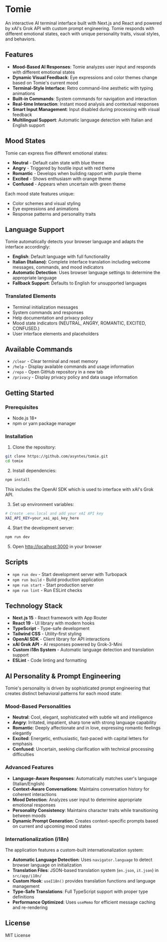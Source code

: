 # Tomie

An interactive AI terminal interface built with Next.js and React and powered by xAI's Grok API with custom prompt engineering. Tomie responds with different emotional states, each with unique personality traits, visual styles, and behaviors.

## Features

- **Mood-Based AI Responses**: Tomie analyzes user input and responds with different emotional states
- **Dynamic Visual Feedback**: Eye expressions and color themes change based on Tomie's current mood
- **Terminal-Style Interface**: Retro command-line aesthetic with typing animations
- **Built-in Commands**: System commands for navigation and interaction
- **Real-time Interaction**: Instant mood analysis and contextual responses
- **Smart Input Management**: Input disabled during processing with visual feedback
- **Multilingual Support**: Automatic language detection with Italian and English support

## Mood States

Tomie can express five different emotional states:

- **Neutral** - Default calm state with blue theme
- **Angry** - Triggered by hostile input with red theme  
- **Romantic** - Develops when building rapport with purple theme
- **Excited** - Shows enthusiasm with orange theme
- **Confused** - Appears when uncertain with green theme

Each mood state features unique:
- Color schemes and visual styling
- Eye expressions and animations
- Response patterns and personality traits

## Language Support

Tomie automatically detects your browser language and adapts the interface accordingly:

- **English**: Default language with full functionality
- **Italian (Italiano)**: Complete interface translation including welcome messages, commands, and mood indicators
- **Automatic Detection**: Uses browser language settings to determine the appropriate language
- **Fallback Support**: Defaults to English for unsupported languages

### Translated Elements

- Terminal initialization messages
- System commands and responses
- Help documentation and privacy policy
- Mood state indicators (NEUTRAL, ANGRY, ROMANTIC, EXCITED, CONFUSED.)
- User interface elements and placeholders

## Available Commands

- `/clear` - Clear terminal and reset memory
- `/help` - Display available commands and usage information
- `/repo` - Open GitHub repository in a new tab
- `/privacy` - Display privacy policy and data usage information

## Getting Started

### Prerequisites

- Node.js 18+ 
- npm or yarn package manager

### Installation

1. Clone the repository:
```bash
git clone https://github.com/asyntes/tomie.git
cd tomie
```

2. Install dependencies:
```bash
npm install
```

This includes the OpenAI SDK which is used to interface with xAI's Grok API.

3. Set up environment variables:
```bash
# Create .env.local and add your xAI API key
XAI_API_KEY=your_xai_api_key_here
```

4. Start the development server:
```bash
npm run dev
```

5. Open [http://localhost:3000](http://localhost:3000) in your browser

## Scripts

- `npm run dev` - Start development server with Turbopack
- `npm run build` - Build production application  
- `npm run start` - Start production server
- `npm run lint` - Run ESLint checks

## Technology Stack

- **Next.js 15** - React framework with App Router
- **React 19** - UI library with modern hooks
- **TypeScript** - Type-safe development
- **Tailwind CSS** - Utility-first styling
- **OpenAI SDK** - Client library for API interactions
- **xAI Grok API** - AI responses powered by Grok-3-Mini
- **Custom i18n System** - Automatic language detection and translation support
- **ESLint** - Code linting and formatting

## AI Personality & Prompt Engineering

Tomie's personality is driven by sophisticated prompt engineering that creates distinct behavioral patterns for each mood state:

### Mood-Based Personalities

- **Neutral**: Cool, elegant, sophisticated with subtle wit and intelligence
- **Angry**: Irritated, impatient, sharp tone with strong language capability
- **Romantic**: Deeply affectionate and in love, expressing romantic feelings elegantly
- **Excited**: Energetic, enthusiastic, fast-paced with capital letters for emphasis
- **Confused**: Uncertain, seeking clarification with technical processing difficulties

### Advanced Features

- **Language-Aware Responses**: Automatically matches user's language (Italian/English)
- **Context-Aware Conversations**: Maintains conversation history for coherent interactions
- **Mood Detection**: Analyzes user input to determine appropriate emotional responses
- **Personality Consistency**: Maintains character traits while transitioning between moods
- **Dynamic Prompt Generation**: Creates context-specific prompts based on current and upcoming mood states

### Internationalization (i18n)

The application features a custom-built internationalization system:

- **Automatic Language Detection**: Uses `navigator.language` to detect browser language on initialization
- **Translation Files**: JSON-based translation system (`en.json`, `it.json`) in `src/app/i18n/`
- **Custom Hook**: `useI18n()` provides translation functions and language management
- **Type-Safe Translations**: Full TypeScript support with proper type definitions
- **Performance Optimized**: Uses `useMemo` for efficient message caching and re-rendering

## License

MIT License